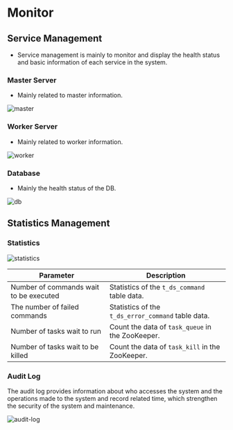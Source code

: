 # Monitor

## Service Management

- Service management is mainly to monitor and display the health status and basic information of each service in the system.

### Master Server

- Mainly related to master information.

![master](/img/new_ui/dev/monitor/master.png)

### Worker Server

- Mainly related to worker information.

![worker](/img/new_ui/dev/monitor/worker.png)

### Database

- Mainly the health status of the DB.

![db](/img/new_ui/dev/monitor/db.png)

## Statistics Management

### Statistics

![statistics](/img/new_ui/dev/monitor/statistics.png)

| **Parameter** | **Description** |
| ----- | ----- |
| Number of commands wait to be executed | Statistics of the `t_ds_command` table data. |
| The number of failed commands | Statistics of the `t_ds_error_command` table data. |
| Number of tasks wait to run | Count the data of `task_queue` in the ZooKeeper. |
| Number of tasks wait to be killed | Count the data of `task_kill` in the ZooKeeper. |

### Audit Log

The audit log provides information about who accesses the system and the operations made to the system and record related
time, which strengthen the security of the system and maintenance.

![audit-log](/img/new_ui/dev/monitor/audit-log.jpg)